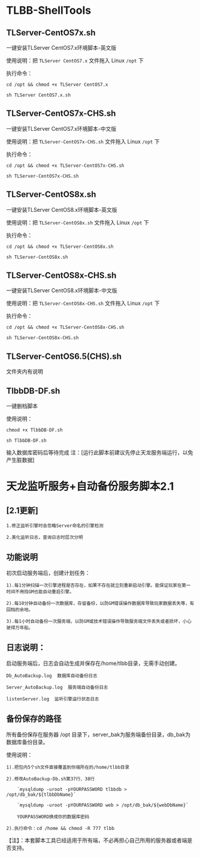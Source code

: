 # TLBB-ShellTools

## TLServer-CentOS7x.sh
一键安装TLServer CentOS7.x环境脚本-英文版

使用说明：把 `TLServer CentOS7.x` 文件拖入 Linux `/opt` 下

执行命令：

`cd /opt && chmod +x TLServer CentOS7.x`

`sh TLServer CentOS7.x.sh`


## TLServer-CentOS7x-CHS.sh
一键安装TLServer CentOS7.x环境脚本-中文版

使用说明：把 `TLServer-CentOS7x-CHS.sh` 文件拖入 Linux `/opt` 下

执行命令：

`cd /opt && chmod +x TLServer-CentOS7x-CHS.sh`

`sh TLServer-CentOS7x-CHS.sh`

## TLServer-CentOS8x.sh
一键安装TLServer CentOS8.x环境脚本-英文版

使用说明：把 `TLServer-CentOS8x.sh` 文件拖入 Linux `/opt` 下

执行命令：

`cd /opt && chmod +x TLServer-CentOS8x.sh`

`sh TLServer-CentOS8x.sh`


## TLServer-CentOS8x-CHS.sh
一键安装TLServer CentOS8.x环境脚本-中文版

使用说明：把 `TLServer-CentOS8x-CHS.sh` 文件拖入 Linux `/opt` 下

执行命令：

`cd /opt && chmod +x TLServer-CentOS8x-CHS.sh`

`sh TLServer-CentOS8x-CHS.sh`

## TLServer-CentOS6.5(CHS).sh
文件夹内有说明

## TlbbDB-DF.sh
一键删档脚本

使用说明：

`chmod +x TlbbDB-DF.sh`

`sh TlbbDB-DF.sh`

输入数据库密码后等待完成
注：[运行此脚本前建议先停止天龙服务端运行，以免产生脏数据]



# 天龙监听服务+自动备份服务脚本2.1

## [2.1更新]

	1.修正监听引擎时会忽略Server命名的引擎检测

	2.美化监听日志，查询日志时层次分明

## 功能说明

初次启动服务端后，创建计划任务：

	1).每1分钟扫描一次引擎进程是否存在，如果不存在就立刻重新启动引擎。能保证玩家在第一时间不用找GM也能自动重启引擎。

	2).每10分钟自动备份一次数据库，存留备份，以防GM错误操作数据库导致玩家数据丢失等，有回档的余地。

	3).每1小时自动备份一次服务端，以防GM或技术错误操作导致服务端文件丢失或者损坏，小心驶得万年船。

## 日志说明：

启动服务端后，日志会自动生成并保存在/home/tlbb目录，无需手动创建。

	Db_AutoBackup.log  数据库自动备份日志 

	Server_AutoBackup.log  服务端自动备份日志

	listenServer.log  监听引擎运行状态日志


## 备份保存的路径

所有备份保存在服务器 /opt 目录下，server_bak为服务端备份目录，db_bak为数据库备份目录。

使用说明：

	1).把包内5个sh文件直接覆盖到你端所在的/home/tlbb目录

	2).修改AutoBackup-Db.sh第37行、38行

		`mysqldump -uroot -pYOURPASSWORD tlbbdb > /opt/db_bak/${tlbbDbName}`

		`mysqldump -uroot -pYOURPASSWORD web > /opt/db_bak/${webDbName}`

		YOURPASSWORD换成你的数据库密码

	2).执行命令：cd /home && chmod -R 777 tlbb

【注】：本套脚本工具已经适用于所有端，不必再担心自己所用的服务器或者端是否支持。